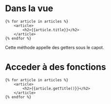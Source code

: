 # Dans la vue

    {% for article in articles %}
        <article>
            <h2>{{article.title}}</h2>
        </article>
    {% endfor %}

Cette méthode appelle des getters sous le capot.

# Acceder à des fonctions

    {% for article in articles %}
        <article>
            <h2>{{article.getTitle()}}</h2>
        </article>
    {% endfor %}
